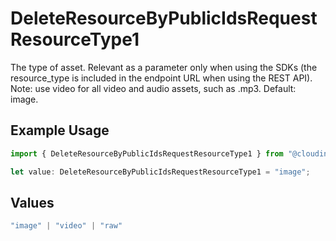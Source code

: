 # DeleteResourceByPublicIdsRequestResourceType1

The type of asset. Relevant as a parameter only when using the SDKs (the resource_type is included in the endpoint URL when using the REST API). Note: use video for all video and audio assets, such as .mp3. Default: image.

## Example Usage

```typescript
import { DeleteResourceByPublicIdsRequestResourceType1 } from "@cloudinary/assets/models/components";

let value: DeleteResourceByPublicIdsRequestResourceType1 = "image";
```

## Values

```typescript
"image" | "video" | "raw"
```
